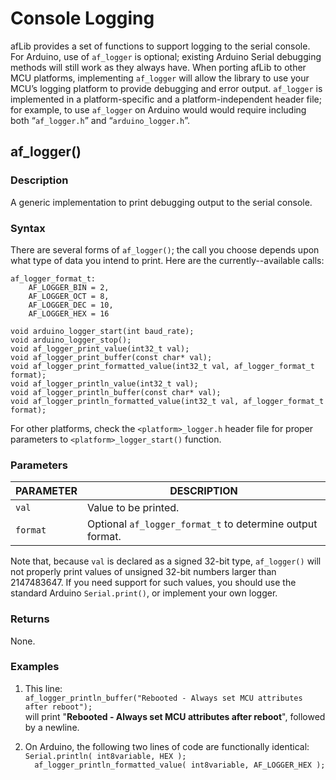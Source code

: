 # Console Logging

afLib provides a set of functions to support logging to the serial console. For Arduino, use of `af_logger` is optional; existing Arduino Serial debugging methods will still work as they always have. When porting afLib to other MCU platforms, implementing `af_logger` will allow the library to use your MCU’s logging platform to provide debugging and error output. `af_logger` is implemented in a platform-specific and a platform-independent header file; for example, to use `af_logger` on Arduino would would require including both “`af_logger.h`” and “`arduino_logger.h`”.

## af_logger()

### Description

A generic implementation to print debugging output to the serial console.

### Syntax

There are several forms of `af_logger()`; the call you choose depends upon what type of data you intend to print. Here are the currently--available calls:

```
af_logger_format_t:
    AF_LOGGER_BIN = 2,
    AF_LOGGER_OCT = 8,
    AF_LOGGER_DEC = 10,
    AF_LOGGER_HEX = 16

void arduino_logger_start(int baud_rate);
void arduino_logger_stop();
void af_logger_print_value(int32_t val);
void af_logger_print_buffer(const char* val);
void af_logger_print_formatted_value(int32_t val, af_logger_format_t format);
void af_logger_println_value(int32_t val);
void af_logger_println_buffer(const char* val);
void af_logger_println_formatted_value(int32_t val, af_logger_format_t format);
```

For other platforms, check the `<platform>_logger.h` header file for proper parameters to `<platform>_logger_start()` function.

### Parameters

| PARAMETER    | DESCRIPTION                                      |
| -------- | --------------------------------------------------------- |
| `val`    | Value to be printed.                                      |
| `format` | Optional `af_logger_format_t` to determine output format. |

Note that, because `val` is declared as a signed 32-bit type, `af_logger()` will not properly print values of unsigned 32-bit numbers larger than 2147483647. If you need support for such values, you should use the standard Arduino `Serial.print()`, or implement your own logger.

### Returns

None.

### Examples

1. This line:<br>   ```af_logger_println_buffer("Rebooted - Always set MCU attributes after reboot");```<br>will print "**Rebooted - Always set MCU attributes after reboot**", followed by a newline.

2. On Arduino, the following two lines of code are functionally identical:<br>```Serial.println( int8variable, HEX );```<br>```  af_logger_println_formatted_value( int8variable, AF_LOGGER_HEX );```

